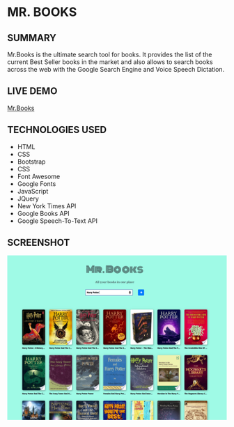 # MR. BOOKS

## SUMMARY

Mr.Books is the ultimate search tool for books. It provides the list of the current Best Seller books in the market and also allows to search books across the web with the Google Search Engine and Voice Speech Dictation.

## LIVE DEMO

[Mr.Books](https://carlostrujillo90.github.io/MrBooks/)

## TECHNOLOGIES USED

- HTML
- CSS
- Bootstrap
- CSS
- Font Awesome
- Google Fonts
- JavaScript
- JQuery
- New York Times API
- Google Books API
- Google Speech-To-Text API

## SCREENSHOT

![screenshot](screenshots/screen1.PNG)
